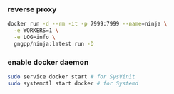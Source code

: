 ### reverse proxy

```bash
docker run -d --rm -it -p 7999:7999 --name=ninja \
  -e WORKERS=1 \
  -e LOG=info \
  gngpp/ninja:latest run -D
```

### enable docker daemon

```bash
sudo service docker start # for SysVinit
sudo systemctl start docker # for Systemd
```